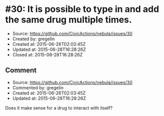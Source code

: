# #30: It is possible to type in and add the same drug multiple times.

* Source: https://github.com/CivicActions/nebula/issues/30
* Created by: gregelin
* Created at: 2015-06-26T02:03:45Z
* Updated at: 2015-06-28T16:28:26Z
* Closed at: 2015-06-28T16:28:26Z


## Comment

* Source: https://github.com/CivicActions/nebula/issues/30
* Commented by: gregelin
* Created at: 2015-06-26T02:03:45Z
* Updated at: 2015-06-28T16:28:26Z

Does it make sense for a drug to interact with itself?


